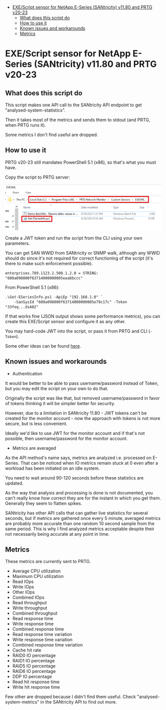 - [EXE/Script sensor for NetApp E-Series (SANtricity) v11.80 and PRTG v20-23](#exescript-sensor-for-netapp-e-series-santricity-v1180-and-prtg-v20-23)
  - [What does this script do](#what-does-this-script-do)
  - [How to use it](#how-to-use-it)
  - [Known issues and workarounds](#known-issues-and-workarounds)
  - [Metrics](#metrics)

# EXE/Script sensor for NetApp E-Series (SANtricity) v11.80 and PRTG v20-23

## What does this script do

This script makes one API call to the SANtricity API endpoint to get "analysed-system-statistics".

Then it takes most of the metrics and sends them to stdout (and PRTG, when PRTG runs it).

Some metrics I don't find useful are dropped. 

## How to use it

PRTG v20-23 still mandates PowerShell 5.1 (x86), so that's what you must have.

Copy the script to PRTG server:

![Script copied to PRTG server](/monitor/PRTG/prtg-script-on-server.png)

Create a JWT token and run the script from the CLI using your own parameters.

You can get SAN WWID from SANtricity or SNMP walk, although any WWID should do since it's not required for correct functioning of the script (it's there to make such enforcement possible).

```raw
enterprises.789.1123.2.500.1.2.0 = STRING: "600a098000f63714000000005eaabbccc"
```

From PowerShell 5.1 (x86):

```pwsh
.\Get-ESeriesInfo.ps1 -ApiEp "192.168.1.0" `
    -SanSysId "600a098000f63714000000005e79c17c" -Token "33feq...dsA02"
```

If that works fine (JSON output shows some performance metrics), you can create this EXE/Script sensor and configure it as any other.

You may hard-code JWT into the script, or pass it from PRTG and CLI (`-Token`). 

Some other ideas can be found [here](https://scaleoutsean.github.io/2023/09/25/monitoring-netapp-eseries-with-prtg.html#security-in-shell-scripts).

## Known issues and workarounds 

- Authentication

It would be better to be able to pass username/password instead of Token, but you may edit the script on your own to do that.

Originally the script was like that, but removed username/password in favor of tokens thinking it will be simpler better for security. 

However, due to a limitation in SANtricity 11.80 - JWT tokens can't be created for the monitor account - now the approach with tokens is not more secure, but is less convenient. 

Ideally we'd like to use JWT for the monitor account and if that's not possible, then username/password for the monitor account.

- Metrics are averaged

As the API method's name says, metrics are analyzed i.e. processed on E-Series. That can be noticed when IO metrics remain stuck at 0 even after a workload has been initiated on an idle system.

You need to wait around 90-120 seconds before these statistics are updated.

As the way that analysis and processing is done is not documented, you can't really know how correct they are for the instant in which you get them. Generally they seem to flatten spikes. 

SANtricity has other API calls that can gather live statistics for several seconds, but if metrics are gathered once every 5 minute, averaged metrics are probably more accurate than one random 10 second sample from the same period. This is why I find analyzed metrics acceptable despite their not necessarily being accurate at any point in time. 

## Metrics

These metrics are currently sent to PRTG. 

- Average CPU utilization 
- Maximum CPU utilization 
- Read IOps 
- Write IOps 
- Other IOps 
- Combined IOps 
- Read throughput 
- Write throughput 
- Combined throughput 
- Read response time 
- Write response time 
- Combined response time 
- Read response time variation 
- Write response time variation 
- Combined response time variation 
- Cache hit rate 
- RAID0 IO percentage 
- RAID1 IO percentage 
- RAID5 IO percentage 
- RAID6 IO percentage 
- DDP IO percentage 
- Read hit response time 
- Write hit response time 

Few other are dropped because I didn't find them useful. Check "analysed-system-metrics" in the SANtricity API to find out more.
